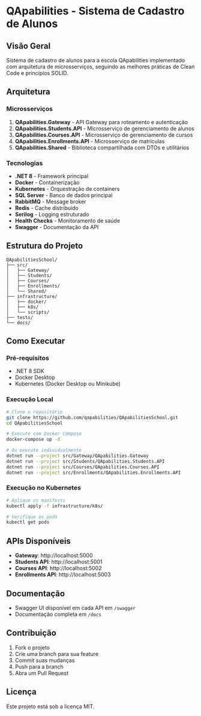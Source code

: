 # QApabilities - Sistema de Cadastro de Alunos

## Visão Geral

Sistema de cadastro de alunos para a escola QApabilities implementado com arquitetura de microsserviços, seguindo as melhores práticas de Clean Code e princípios SOLID.

## Arquitetura

### Microsserviços

1. **QApabilities.Gateway** - API Gateway para roteamento e autenticação
2. **QApabilities.Students.API** - Microsserviço de gerenciamento de alunos
3. **QApabilities.Courses.API** - Microsserviço de gerenciamento de cursos
4. **QApabilities.Enrollments.API** - Microsserviço de matrículas
5. **QApabilities.Shared** - Biblioteca compartilhada com DTOs e utilitários

### Tecnologias

- **.NET 8** - Framework principal
- **Docker** - Containerização
- **Kubernetes** - Orquestração de containers
- **SQL Server** - Banco de dados principal
- **RabbitMQ** - Message broker
- **Redis** - Cache distribuído
- **Serilog** - Logging estruturado
- **Health Checks** - Monitoramento de saúde
- **Swagger** - Documentação da API

## Estrutura do Projeto

```
QApabilitiesSchool/
├── src/
│   ├── Gateway/
│   ├── Students/
│   ├── Courses/
│   ├── Enrollments/
│   └── Shared/
├── infrastructure/
│   ├── docker/
│   ├── k8s/
│   └── scripts/
├── tests/
└── docs/
```

## Como Executar

### Pré-requisitos

- .NET 8 SDK
- Docker Desktop
- Kubernetes (Docker Desktop ou Minikube)

### Execução Local

```bash
# Clone o repositório
git clone https://github.com/qapabilities/QApabilitiesSchool.git
cd QApabilitiesSchool

# Execute com Docker Compose
docker-compose up -d

# Ou execute individualmente
dotnet run --project src/Gateway/QApabilities.Gateway
dotnet run --project src/Students/QApabilities.Students.API
dotnet run --project src/Courses/QApabilities.Courses.API
dotnet run --project src/Enrollments/QApabilities.Enrollments.API
```

### Execução no Kubernetes

```bash
# Aplique os manifests
kubectl apply -f infrastructure/k8s/

# Verifique os pods
kubectl get pods
```

## APIs Disponíveis

- **Gateway**: http://localhost:5000
- **Students API**: http://localhost:5001
- **Courses API**: http://localhost:5002
- **Enrollments API**: http://localhost:5003

## Documentação

- Swagger UI disponível em cada API em `/swagger`
- Documentação completa em `/docs`

## Contribuição

1. Fork o projeto
2. Crie uma branch para sua feature
3. Commit suas mudanças
4. Push para a branch
5. Abra um Pull Request

## Licença

Este projeto está sob a licença MIT. 
